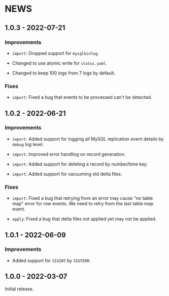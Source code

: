 # NEWS

## 1.0.3 - 2022-07-21

### Improvements

  * `import`: Dropped support for `mysqlbinlog`.

  * Changed to use atomic write for `status.yaml`.

  * Changed to keep 100 logs from 7 logs by default.

### Fixes

  * `import`: Fixed a bug that events to be processed can't be detected.

## 1.0.2 - 2022-06-21

### Improvements

  * `import`: Added support for logging all MySQL replication event
    details by `debug` log level.

  * `import`: Improved error handling on record generation.

  * `import`: Added support for deleting a record by number/time key.

  * `import`: Added support for vacuuming old delta files.

### Fixes

  * `import`: Fixed a bug that retrying from an error may cause "no
    table map" error for row events. We need to retry from the last
    table map event.

  * `apply`: Fixed a bug that delta files not applied yet may not be
    applied.

## 1.0.1 - 2022-06-09

### Improvements

  * Added support for `SIGINT` by `SIGTERM`.

## 1.0.0 - 2022-03-07

Initial release.
